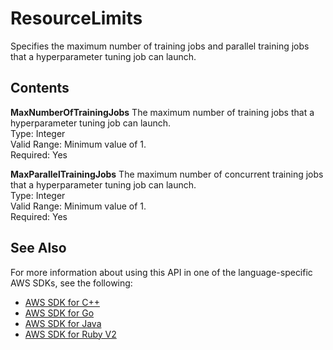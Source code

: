 # ResourceLimits<a name="API_ResourceLimits"></a>

Specifies the maximum number of training jobs and parallel training jobs that a hyperparameter tuning job can launch\.

## Contents<a name="API_ResourceLimits_Contents"></a>

 **MaxNumberOfTrainingJobs**   <a name="SageMaker-Type-ResourceLimits-MaxNumberOfTrainingJobs"></a>
The maximum number of training jobs that a hyperparameter tuning job can launch\.  
Type: Integer  
Valid Range: Minimum value of 1\.  
Required: Yes

 **MaxParallelTrainingJobs**   <a name="SageMaker-Type-ResourceLimits-MaxParallelTrainingJobs"></a>
The maximum number of concurrent training jobs that a hyperparameter tuning job can launch\.  
Type: Integer  
Valid Range: Minimum value of 1\.  
Required: Yes

## See Also<a name="API_ResourceLimits_SeeAlso"></a>

For more information about using this API in one of the language\-specific AWS SDKs, see the following:
+  [AWS SDK for C\+\+](https://docs.aws.amazon.com/goto/SdkForCpp/sagemaker-2017-07-24/ResourceLimits) 
+  [AWS SDK for Go](https://docs.aws.amazon.com/goto/SdkForGoV1/sagemaker-2017-07-24/ResourceLimits) 
+  [AWS SDK for Java](https://docs.aws.amazon.com/goto/SdkForJava/sagemaker-2017-07-24/ResourceLimits) 
+  [AWS SDK for Ruby V2](https://docs.aws.amazon.com/goto/SdkForRubyV2/sagemaker-2017-07-24/ResourceLimits) 